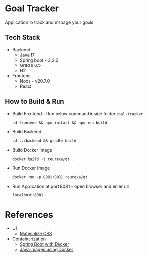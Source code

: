 # Goal Tracker
Application to track and manage your goals

## Tech Stack 
 - Backend
   - Java 17
   - Spring boot - 3.2.0
   - Gradle 8.5
   - H2 
 - Frontend
   - Node - v20.7.0
   - React

## How to Build & Run
- Build Frontend - Run below command inside folder `goal-tracker`
  ```
  cd frontend && npm install && npm run build
  ```
- Build Backend
  ```
  cd ../backend && gradle build
  ```
- Build Docker Image
  ```
  docker build -t reureka/gt .
  ```
- Run Docker Image
  ```
  docker run -p 8081:8081 reureka/gt
  ```
- Run Application at port 8081 - open browser and enter url
  ```
  localhost:8081
  ```

# References
- UI
  - [Materialize CSS](https://materializecss.com/about.html)
- Containerization
  - [Spring Boot with Docker](https://spring.io/guides/topicals/spring-boot-docker/)
  - [Java images using Docker](https://docs.docker.com/language/java/build-images/)
